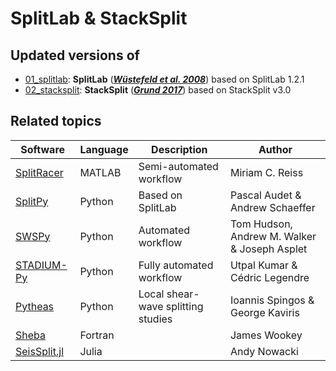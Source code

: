 # SplitLab & StackSplit


## Updated versions of

- [01_splitlab](https://github.com/yvonnefroehlich/splitlab_stacksplit/tree/main/01_splitlab):
  **SplitLab** ([**_Wüstefeld et al. 2008_**](https://doi.org/10.1016/j.cageo.2007.08.002)) based on SplitLab 1.2.1
- [02_stacksplit](https://github.com/yvonnefroehlich/splitlab_stacksplit/tree/main/02_stacksplit):
  **StackSplit** ([**_Grund 2017_**](https://doi.org/10.1016/j.cageo.2017.04.015)) based on StackSplit v3.0


## Related topics

| Software | Language | Description | Author |
| --- | --- | --- | --- |
| [SplitRacer](https://www.miriam-reiss.com/splitracer) | MATLAB | Semi-automated workflow | Miriam C. Reiss |
| [SplitPy](https://github.com/paudetseis/SplitPy) | Python | Based on SplitLab | Pascal Audet & Andrew Schaeffer |
| [SWSPy](https://github.com/TomSHudson/swspy) | Python | Automated workflow | Tom Hudson, Andrew M. Walker & Joseph Asplet|
| [STADIUM-Py](https://github.com/earthinversion/STADIUM-Py) | Python | Fully automated workflow | Utpal Kumar & Cédric Legendre |
| [Pytheas](https://github.com/ispingos/pytheas-splitting) | Python | Local shear-wave splitting studies | Ioannis Spingos & George Kaviris|
| [Sheba](https://github.com/jwookey/sheba) | Fortran |  | James Wookey |
| [SeisSplit.jl](https://github.com/anowacki/SeisSplit.jl) | Julia |  | Andy Nowacki |
